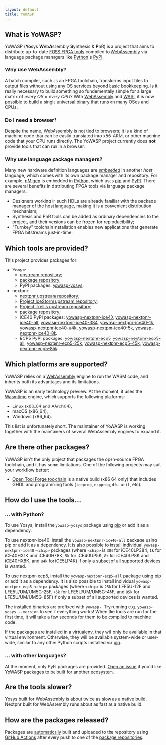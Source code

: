 ```yaml
---
layout: default
title: YoWASP
---
```


## What is YoWASP?

YoWASP (**Yo**sys **W**eb**A**ssembly **S**ynthesis & **P**nR) is a project that aims to distribute up-to-date [FOSS FPGA tools][yosyshq] compiled to [WebAssembly][] via language package managers like [Python][]'s [PyPI][].

[yosyshq]: https://github.com/YosysHQ/
[webassembly]: https://webassembly.org/
[python]: https://python.org/
[pypi]: https://pypi.org/

### Why use WebAssembly?

A batch compiler, such as an FPGA toolchain, transforms input files to output files without using any OS services beyond basic bookkeeping. Is it really necessary to build something so fundementally simple for a large matrix of *every OS* × *every CPU*? With [WebAssembly][] and [WASI][], it is now possible to build a single [universal binary][universal] that runs on many OSes and CPUs.

[wasi]: https://wasi.dev/
[universal]: https://kripken.github.io/talks/2020/universal.html

### Do I need a browser?

Despite the name, [WebAssembly][] is not tied to browsers; it is a kind of machine code that can be easily translated into x86, ARM, or other machine code that your CPU runs directly. The YoWASP project currently does **not** provide tools that can run in a browser.

### Why use language package managers?

Many new hardware definition languages are *[embedded][edsl]* in another *host* language, which comes with its own package manager and repository. For example, [nMigen][] is embedded in [Python][], which uses [pip][] and [PyPI][]. There are several benefits in distributing FPGA tools via language package managers:
  * Designers working in such HDLs are already familiar with the package manager of the host language, making it is a convenient distribution mechanism;
  * Synthesis and PnR tools can be added as ordinary dependencies to the project, and their versions can be frozen for reproducibility;
  * "Turnkey" toolchain installation enables new applications that generate FPGA bitstreams just-in-time.

[edsl]: https://en.wikipedia.org/wiki/eDSL
[nmigen]: https://github.com/nmigen/nmigen
[pip]: https://pip.pypa.io/

## Which tools are provided?

This project provides packages for:

  * Yosys:
    * [upstream repository][yosys];
    * [package repository][yosys-pkg];
    * PyPI packages: [yowasp-yosys][].
  * nextpnr:
    * [nextpnr upstream repository][nextpnr];
    * [Project IceStorm upstream repository][icestorm];
    * [Project Trellis upstream repository][trellis];
    * [package repository][nextpnr-pkg];
    * iCE40 PyPI packages: [yowasp-nextpnr-ice40][], [yowasp-nextpnr-ice40-all][], [yowasp-nextpnr-ice40-384][], [yowasp-nextpnr-ice40-1k][], [yowasp-nextpnr-ice40-u4k][], [yowasp-nextpnr-ice40-5k][], [yowasp-nextpnr-ice40-8k][].
    * ECP5 PyPI packages: [yowasp-nextpnr-ecp5][], [yowasp-nextpnr-ecp5-all][], [yowasp-nextpnr-ecp5-25k][], [yowasp-nextpnr-ecp5-45k][], [yowasp-nextpnr-ecp5-85k][].

[yosys]: http://www.clifford.at/yosys
[nextpnr]: https://github.com/YosysHQ/nextpnr/
[icestorm]: https://github.com/YosysHQ/icestorm/
[trellis]: https://github.com/YosysHQ/prjtrellis/

[yosys-pkg]: https://github.com/YoWASP/yosys
[nextpnr-pkg]: https://github.com/YoWASP/nextpnr

[yowasp-yosys]: https://pypi.org/project/yowasp-yosys/
[yowasp-nextpnr-ice40]: https://pypi.org/project/yowasp-nextpnr-ice40/
[yowasp-nextpnr-ice40-384]: https://pypi.org/project/yowasp-nextpnr-ice40-384/
[yowasp-nextpnr-ice40-1k]: https://pypi.org/project/yowasp-nextpnr-ice40-1k/
[yowasp-nextpnr-ice40-u4k]: https://pypi.org/project/yowasp-nextpnr-ice40-u4k/
[yowasp-nextpnr-ice40-5k]: https://pypi.org/project/yowasp-nextpnr-ice40-5k/
[yowasp-nextpnr-ice40-8k]: https://pypi.org/project/yowasp-nextpnr-ice40-8k/
[yowasp-nextpnr-ice40-all]: https://pypi.org/project/yowasp-nextpnr-ice40-all/
[yowasp-nextpnr-ecp5]: https://pypi.org/project/yowasp-nextpnr-ecp5/
[yowasp-nextpnr-ecp5-25k]: https://pypi.org/project/yowasp-nextpnr-ecp5-25k/
[yowasp-nextpnr-ecp5-45k]: https://pypi.org/project/yowasp-nextpnr-ecp5-45k/
[yowasp-nextpnr-ecp5-85k]: https://pypi.org/project/yowasp-nextpnr-ecp5-85k/
[yowasp-nextpnr-ecp5-all]: https://pypi.org/project/yowasp-nextpnr-ecp5-all/

## Which platforms are supported?

YoWASP relies on a [WebAssembly][] engine to run the WASM code, and inherits both its advantages and its limitations.

YoWASP is an early technology preview. At the moment, it uses the [Wasmtime][] engine, which supports the following platforms:

  * Linux (x86_64 and AArch64),
  * macOS (x86_64),
  * Windows (x86_64).

This list is unfortunately short. The maintainer of YoWASP is working together with the maintainers of several WebAssembly engines to expand it.

[wasmtime]: http://wasmtime.dev/
[wasmer]: https://wasmer.io/

## Are there other packages?

YoWASP isn't the only project that packages the open-source FPGA toolchain, and it has some limitations. One of the following projects may suit your workflow better:

  * [Open Tool Forge toolchain][otf] is a native build (x86_64 only) that includes GHDL and programming tools (`iceprog`, `ecpprog`, `dfu-util`, etc).

[otf]: https://github.com/open-tool-forge/fpga-toolchain

## How do I use the tools...

### ... with Python?

To use Yosys, install the `yowasp-yosys` package using [pip][] or add it as a dependency.

To use nextpnr-ice40, install the `yowasp-nextpnr-ice40-all` package using [pip][] or add it as a dependency. It is also possible to install individual `yowasp-nextpnr-ice40-<chip>` packages (where `<chip>` is `384` for iCE40LP384, `1k` for iCE40HX1K and iCE40HX8K, `5k` for iCE40UP5K, `8k` for iCE40LP8K and iCE40HX8K, and `u4k` for iCE5LP4K) if only a subset of all supported devices is wanted.

To use nextpnr-ecp5, install the `yowasp-nextpnr-ecp5-all` package using [pip][] or add it as a dependency. It is also possible to install individual `yowasp-nextpnr-ecp5-<chip>` packages (where `<chip>` is `25k` for LFE5U-12F and LFE5U/UM/UM5G-25F, `45k` for LFE5U/UM/UM5G-45F, and `85k` for LFE5U/UM/UM5G-85F) if only a subset of all supported devices is wanted.

The installed binaries are prefixed with `yowasp-`. Try running e.g. `yowasp-yosys --version` to see if everything works! When the tools are run for the first time, it will take a few seconds for them to be compiled to machine code.

If the packages are installed in a [virtualenv][], they will only be available in that virtual environment. Otherwise, they will be available system-wide or user-wide, similar to any other Python scripts installed via [pip][].

[virtualenv]: https://virtualenv.pypa.io/

### ... with other languages?

At the moment, only PyPI packages are provided. [Open an issue][issue] if you'd like YoWASP packages to be built for another ecosystem.

[issue]: https://github.com/YoWASP/yowasp.github.io/issues

## Are the tools slower?

Yosys built for WebAssembly is about twice as slow as a native build. Nextpnr built for WebAssembly runs about as fast as a native build.

## How are the packages released?

Packages are [automatically](/maintaining) built and uploaded to the repository using [GitHub Actions][actions] after every push to one of the [package repositories][pkgrepos].

[actions]: https://github.com/features/actions
[pkgrepos]: https://github.com/YoWASP
